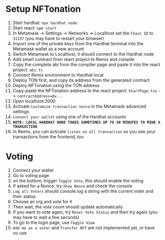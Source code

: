 # Setup NFTonation

1. Start hardhat: `npx hardhat node`
2. Start react: `npm start`
7. In Metamask -> Settings -> Networks -> Localhost set the `Chain ID` to `31337` (you may have to restart your browser)
7. Import one of the private keys from the Hardhat terminal into the Metamask wallet as a new account
8. Switch Metamask to Localhost, it should connect to the Hardhat node
3. Add smart contract from react project to Remix and compile
4. Copy the complete abi from the compiler page and paste it into the react project: `abi.ts`
4. Connect Remix environment to Hardhat local
5. Deploy TON first, and copy its address from the generated contract
6. Deploy NFTonation using the TON address
7. Copy-paste the NFTonation address to the react project: `StartPage.tsx` -> `contractAddress=0x...`
7. Open localhost:3000
9. Activate `Customize transaction nonce` in the Metamask advanced settings
8. `Connect your wallet` using one of the Hardhat accounts
9. **`NOTE: LOCAL HARDHAT NODE TAKES SOMETIMES UP TO 30 MINUTES TO MINE A TRANSACTION`**
10. In Remix, you can activate `listen on all transaction` so you see your transactions from the frontend, too


# Voting
1. Connect your wallet
2. Go to voting page
3. on the bottom, trigger `Toggle Vote`, this should enable the voting
4. If asked for a Nonce, try `Show Nonce` and check the console
5. `Log all Voters` should console.log a string with the current voter and their status
6. Choose an org and vote for it
7. Then wait, the vote count should update automatically
8. If you want to vote again, try `Reset Vote Status` and then try again (you may have to wait a few seconds)
9. To go to the login page, use `Toggle View`
10. `Add me as a voter` and `Transfer NFT` are not implemented yet, or have no use
